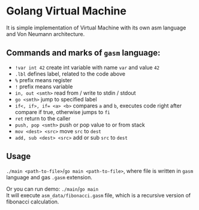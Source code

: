 # Golang Virtual Machine

It is simple implementation of Virtual Machine with its own asm language and Von Neumann architecture.


## Commands and marks of `gasm` language:
- `!var int 42` create int variable with name `var` and value `42`
- `.lbl` defines label, related to the code above
- `%` prefix means register
- `!` prefix means variable
- `in, out <smth>` read from / write to stdin / stdout
- `go <smth>` jump to specified label
- `if<, if>, if= <a> <b>` compares `a` and `b`, executes code right after compare if true, otherwise jumps to `fi`
- `ret` return to the caller
- `push, pop <smth>` push or pop value to or from stack
- `mov <dest> <src>` move `src` to `dest`
- `add, sub <dest> <src>` add or sub `src` to `dest`

## Usage

`./main <path-to-file>`/`go main <path-to-file>`, where file is written in `gasm` language and gas `.gasm` extension.

Or you can run demo:
`./main`/`go main`  
It will execute `asm_data/fibonacci.gasm` file, which is a recursive version of fibonacci calculation.